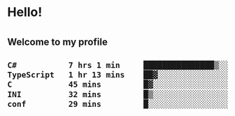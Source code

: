 
<h1>Hello!<h1>
<h2>Welcome to my profile<h2>

<!--START_SECTION:waka-->

```txt
C#           7 hrs 1 min     ███████████████▒░░░░░░░░░   61.10 %
TypeScript   1 hr 13 mins    ██▓░░░░░░░░░░░░░░░░░░░░░░   10.70 %
C            45 mins         █▓░░░░░░░░░░░░░░░░░░░░░░░   06.57 %
INI          32 mins         █▒░░░░░░░░░░░░░░░░░░░░░░░   04.71 %
conf         29 mins         █░░░░░░░░░░░░░░░░░░░░░░░░   04.34 %
```

<!--END_SECTION:waka-->
